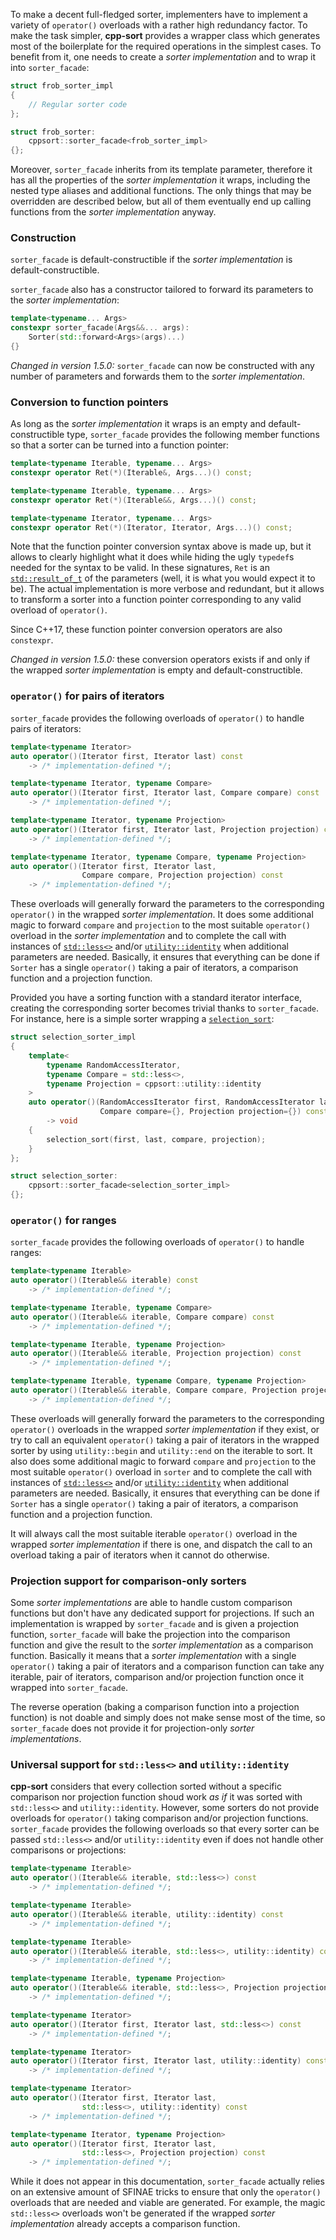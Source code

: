 To make a decent full-fledged sorter, implementers have to implement a variety of `operator()` overloads with a rather high redundancy factor. To make the task simpler, **cpp-sort** provides a wrapper class which generates most of the boilerplate for the required operations in the simplest cases. To benefit from it, one needs to create a *sorter implementation* and to wrap it into `sorter_facade`:

```cpp
struct frob_sorter_impl
{
    // Regular sorter code
};

struct frob_sorter:
    cppsort::sorter_facade<frob_sorter_impl>
{};
```

Moreover, `sorter_facade` inherits from its template parameter, therefore it has all the properties of the *sorter implementation* it wraps, including the nested type aliases and additional functions. The only things that may be overridden are described below, but all of them eventually end up calling functions from the *sorter implementation* anyway.

### Construction

`sorter_facade` is default-constructible if the *sorter implementation* is default-constructible.

`sorter_facade` also has a constructor tailored to forward its parameters to the *sorter implementation*:

```cpp
template<typename... Args>
constexpr sorter_facade(Args&&... args):
    Sorter(std::forward<Args>(args)...)
{}
```

*Changed in version 1.5.0:* `sorter_facade` can now be constructed with any number of parameters and forwards them to the *sorter implementation*.

### Conversion to function pointers

As long as the *sorter implementation* it wraps is an empty and default-constructible type, `sorter_facade` provides the following member functions so that a sorter can be turned into a function pointer:

```cpp
template<typename Iterable, typename... Args>
constexpr operator Ret(*)(Iterable&, Args...)() const;

template<typename Iterable, typename... Args>
constexpr operator Ret(*)(Iterable&&, Args...)() const;

template<typename Iterator, typename... Args>
constexpr operator Ret(*)(Iterator, Iterator, Args...)() const;
```

Note that the function pointer conversion syntax above is made up, but it allows to clearly highlight what it does while hiding the ugly `typedef`s needed for the syntax to be valid. In these signatures, `Ret` is an [`std::result_of_t`](http://en.cppreference.com/w/cpp/types/result_of) of the parameters (well, it is what you would expect it to be). The actual implementation is more verbose and redundant, but it allows to transform a sorter into a function pointer corresponding to any valid overload of `operator()`.

Since C++17, these function pointer conversion operators are also `constexpr`.

*Changed in version 1.5.0:* these conversion operators exists if and only if the wrapped *sorter implementation* is empty and default-constructible.

### `operator()` for pairs of iterators

`sorter_facade` provides the following overloads of `operator()` to handle pairs of iterators:

```cpp
template<typename Iterator>
auto operator()(Iterator first, Iterator last) const
    -> /* implementation-defined */;

template<typename Iterator, typename Compare>
auto operator()(Iterator first, Iterator last, Compare compare) const
    -> /* implementation-defined */;

template<typename Iterator, typename Projection>
auto operator()(Iterator first, Iterator last, Projection projection) const
    -> /* implementation-defined */;

template<typename Iterator, typename Compare, typename Projection>
auto operator()(Iterator first, Iterator last,
                Compare compare, Projection projection) const
    -> /* implementation-defined */;
```

These overloads will generally forward the parameters to the corresponding `operator()` in the wrapped *sorter implementation*. It does some additional magic to forward `compare` and `projection` to the most suitable `operator()` overload in the *sorter implementation* and to complete the call with instances of [`std::less<>`](http://en.cppreference.com/w/cpp/utility/functional/less_void) and/or [`utility::identity`](https://github.com/Morwenn/cpp-sort/wiki/Miscellaneous-utilities#miscellaneous-function-objects) when additional parameters are needed. Basically, it ensures that everything can be done if `Sorter` has a single `operator()` taking a pair of iterators, a comparison function and a projection function.

Provided you have a sorting function with a standard iterator interface, creating the corresponding sorter becomes trivial thanks to `sorter_facade`. For instance, here is a simple sorter wrapping a [`selection_sort`](https://en.wikipedia.org/wiki/Selection_sort):

```cpp
struct selection_sorter_impl
{
    template<
        typename RandomAccessIterator,
        typename Compare = std::less<>,
        typename Projection = cppsort::utility::identity
    >
    auto operator()(RandomAccessIterator first, RandomAccessIterator last,
                    Compare compare={}, Projection projection={}) const
        -> void
    {
        selection_sort(first, last, compare, projection);
    }
};

struct selection_sorter:
    cppsort::sorter_facade<selection_sorter_impl>
{};
```

### `operator()` for ranges

`sorter_facade` provides the following overloads of `operator()` to handle ranges:

```cpp
template<typename Iterable>
auto operator()(Iterable&& iterable) const
    -> /* implementation-defined */;

template<typename Iterable, typename Compare>
auto operator()(Iterable&& iterable, Compare compare) const
    -> /* implementation-defined */;

template<typename Iterable, typename Projection>
auto operator()(Iterable&& iterable, Projection projection) const
    -> /* implementation-defined */;

template<typename Iterable, typename Compare, typename Projection>
auto operator()(Iterable&& iterable, Compare compare, Projection projection) const
    -> /* implementation-defined */;
```

These overloads will generally forward the parameters to the corresponding `operator()` overloads in the wrapped *sorter implementation* if they exist, or try to call an equivalent `operator()` taking a pair of iterators in the wrapped sorter by using `utility::begin` and `utility::end` on the iterable to sort. It also does some additional magic to forward `compare` and `projection` to the most suitable `operator()` overload in `sorter` and to complete the call with instances of [`std::less<>`](http://en.cppreference.com/w/cpp/utility/functional/less_void) and/or [`utility::identity`](https://github.com/Morwenn/cpp-sort/wiki/Miscellaneous-utilities#miscellaneous-function-objects) when additional parameters are needed. Basically, it ensures that everything can be done if `Sorter` has a single `operator()` taking a pair of iterators, a comparison function and a projection function.

It will always call the most suitable iterable `operator()` overload in the wrapped *sorter implementation* if there is one, and dispatch the call to an overload taking a pair of iterators when it cannot do otherwise.

### Projection support for comparison-only sorters

Some *sorter implementations* are able to handle custom comparison functions but don't have any dedicated support for projections. If such an implementation is wrapped by `sorter_facade` and is given a projection function, `sorter_facade` will bake the projection into the comparison function and give the result to the *sorter implementation* as a comparison function. Basically it means that a *sorter implementation* with a single `operator()` taking a pair of iterators and a comparison function can take any iterable, pair of iterators, comparison and/or projection function once it wrapped into `sorter_facade`.

The reverse operation (baking a comparison function into a projection function) is not doable and simply does not make sense most of the time, so `sorter_facade` does not provide it for projection-only *sorter implementations*.

### Universal support for `std::less<>` and `utility::identity`

**cpp-sort** considers that every collection sorted without a specific comparison nor projection function shoud work *as if* it was sorted with `std::less<>` and `utility::identity`. However, some sorters do not provide overloads for `operator()` taking comparison and/or projection functions. `sorter_facade` provides the following overloads so that every sorter can be passed `std::less<>` and/or `utility::identity` even if does not handle other comparisons or projections:

```cpp
template<typename Iterable>
auto operator()(Iterable&& iterable, std::less<>) const
    -> /* implementation-defined */;

template<typename Iterable>
auto operator()(Iterable&& iterable, utility::identity) const
    -> /* implementation-defined */;

template<typename Iterable>
auto operator()(Iterable&& iterable, std::less<>, utility::identity) const
    -> /* implementation-defined */;

template<typename Iterable, typename Projection>
auto operator()(Iterable&& iterable, std::less<>, Projection projection) const
    -> /* implementation-defined */;

template<typename Iterator>
auto operator()(Iterator first, Iterator last, std::less<>) const
    -> /* implementation-defined */;

template<typename Iterator>
auto operator()(Iterator first, Iterator last, utility::identity) const
    -> /* implementation-defined */;

template<typename Iterator>
auto operator()(Iterator first, Iterator last,
                std::less<>, utility::identity) const
    -> /* implementation-defined */;

template<typename Iterator, typename Projection>
auto operator()(Iterator first, Iterator last,
                std::less<>, Projection projection) const
    -> /* implementation-defined */;
```

While it does not appear in this documentation, `sorter_facade` actually relies on an extensive amount of SFINAE tricks to ensure that only the `operator()` overloads that are needed and viable are generated. For example, the magic `std::less<>` overloads won't be generated if the wrapped *sorter implementation* already accepts a comparison function.
